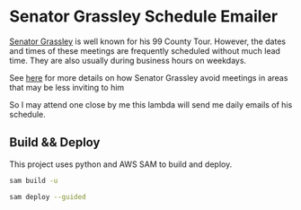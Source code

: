 # Senator Grassley Schedule Emailer

[Senator Grassley](https://en.wikipedia.org/wiki/Chuck_Grassley) is well known for his 99 County Tour. However, the dates and times of these meetings are frequently scheduled without much lead time. They are also usually during business hours on weekdays.

See [here](https://davidbody.github.io/grassley-townhalls/) for more details on how Senator Grassley avoid meetings in areas that may be less inviting to him

So I may attend one close by me this lambda will send me daily emails of his schedule.

## Build && Deploy

This project uses python and AWS SAM to build and deploy.

```bash
sam build -u
```

```bash
sam deploy --guided
```
